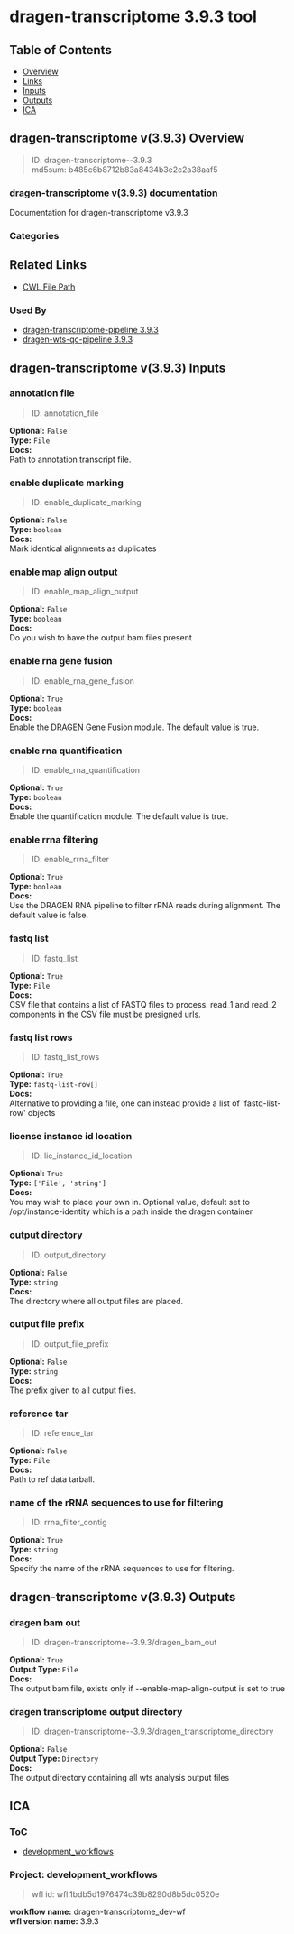 
dragen-transcriptome 3.9.3 tool
===============================

## Table of Contents
  
- [Overview](#dragen-transcriptome-v393-overview)  
- [Links](#related-links)  
- [Inputs](#dragen-transcriptome-v393-inputs)  
- [Outputs](#dragen-transcriptome-v393-outputs)  
- [ICA](#ica)  


## dragen-transcriptome v(3.9.3) Overview



  
> ID: dragen-transcriptome--3.9.3  
> md5sum: b485c6b8712b83a8434b3e2c2a38aaf5

### dragen-transcriptome v(3.9.3) documentation
  
Documentation for dragen-transcriptome v3.9.3

### Categories
  


## Related Links
  
- [CWL File Path](../../../../../../tools/dragen-transcriptome/3.9.3/dragen-transcriptome__3.9.3.cwl)  


### Used By
  
- [dragen-transcriptome-pipeline 3.9.3](../../../workflows/dragen-transcriptome-pipeline/3.9.3/dragen-transcriptome-pipeline__3.9.3.md)  
- [dragen-wts-qc-pipeline 3.9.3](../../../workflows/dragen-wts-qc-pipeline/3.9.3/dragen-wts-qc-pipeline__3.9.3.md)  

  


## dragen-transcriptome v(3.9.3) Inputs

### annotation file



  
> ID: annotation_file
  
**Optional:** `False`  
**Type:** `File`  
**Docs:**  
Path to annotation transcript file.


### enable duplicate marking



  
> ID: enable_duplicate_marking
  
**Optional:** `False`  
**Type:** `boolean`  
**Docs:**  
Mark identical alignments as duplicates


### enable map align output



  
> ID: enable_map_align_output
  
**Optional:** `False`  
**Type:** `boolean`  
**Docs:**  
Do you wish to have the output bam files present


### enable rna gene fusion



  
> ID: enable_rna_gene_fusion
  
**Optional:** `True`  
**Type:** `boolean`  
**Docs:**  
Enable the DRAGEN Gene Fusion module. The default value is true.


### enable rna quantification



  
> ID: enable_rna_quantification
  
**Optional:** `True`  
**Type:** `boolean`  
**Docs:**  
Enable the quantification module. The default value is true.


### enable rrna filtering



  
> ID: enable_rrna_filter
  
**Optional:** `True`  
**Type:** `boolean`  
**Docs:**  
Use the DRAGEN RNA pipeline to filter rRNA reads during alignment. The default value is false.


### fastq list



  
> ID: fastq_list
  
**Optional:** `True`  
**Type:** `File`  
**Docs:**  
CSV file that contains a list of FASTQ files
to process. read_1 and read_2 components in the CSV file must be presigned urls.


### fastq list rows



  
> ID: fastq_list_rows
  
**Optional:** `True`  
**Type:** `fastq-list-row[]`  
**Docs:**  
Alternative to providing a file, one can instead provide a list of 'fastq-list-row' objects


### license instance id location



  
> ID: lic_instance_id_location
  
**Optional:** `True`  
**Type:** `['File', 'string']`  
**Docs:**  
You may wish to place your own in.
Optional value, default set to /opt/instance-identity
which is a path inside the dragen container


### output directory



  
> ID: output_directory
  
**Optional:** `False`  
**Type:** `string`  
**Docs:**  
The directory where all output files are placed.


### output file prefix



  
> ID: output_file_prefix
  
**Optional:** `False`  
**Type:** `string`  
**Docs:**  
The prefix given to all output files.


### reference tar



  
> ID: reference_tar
  
**Optional:** `False`  
**Type:** `File`  
**Docs:**  
Path to ref data tarball.


### name of the rRNA sequences to use for filtering



  
> ID: rrna_filter_contig
  
**Optional:** `True`  
**Type:** `string`  
**Docs:**  
Specify the name of the rRNA sequences to use for filtering.

  


## dragen-transcriptome v(3.9.3) Outputs

### dragen bam out



  
> ID: dragen-transcriptome--3.9.3/dragen_bam_out  

  
**Optional:** `True`  
**Output Type:** `File`  
**Docs:**  
The output bam file, exists only if --enable-map-align-output is set to true
  


### dragen transcriptome output directory



  
> ID: dragen-transcriptome--3.9.3/dragen_transcriptome_directory  

  
**Optional:** `False`  
**Output Type:** `Directory`  
**Docs:**  
The output directory containing all wts analysis output files
  

  


## ICA

### ToC
  
- [development_workflows](#project-development_workflows)  


### Project: development_workflows


> wfl id: wfl.1bdb5d1976474c39b8290d8b5dc0520e  

  
**workflow name:** dragen-transcriptome_dev-wf  
**wfl version name:** 3.9.3  

  

